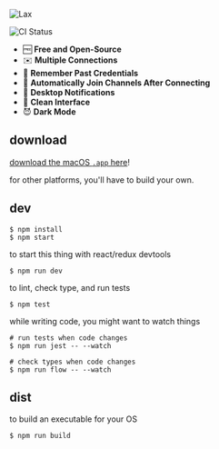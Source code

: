![Lax](https://user-images.githubusercontent.com/820696/63960091-a9232c00-ca5b-11e9-851b-9a3a12c15760.png)

![CI Status](https://github.com/brandly/Lax/workflows/.github/workflows/continuous-integration.yml/badge.svg)

- 🆓 **Free and Open-Source**
- ✉️ **Multiple Connections**
- 🤔 **Remember Past Credentials**
- 👋 **Automatically Join Channels After Connecting**
- 🔔 **Desktop Notifications**
- 👔 **Clean Interface**
- 😈 **Dark Mode**

## download

[download the macOS `.app` here](https://github.com/brandly/Lax/releases)!

for other platforms, you'll have to build your own.

## dev

```shell
$ npm install
$ npm start
```

to start this thing with react/redux devtools

```shell
$ npm run dev
```

to lint, check type, and run tests

```shell
$ npm test
```

while writing code, you might want to watch things

```shell
# run tests when code changes
$ npm run jest -- --watch

# check types when code changes
$ npm run flow -- --watch
```

## dist

to build an executable for your OS

```shell
$ npm run build
```
